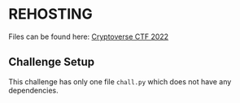 # REHOSTING

Files can be found here: [Cryptoverse CTF 2022](https://github.com/sajjadium/ctf-archives/blob/main/ctfs/Cryptoverse/2022/crypto/BigRabin/chall.py)

## Challenge Setup
This challenge has only one file `chall.py` which does not have any dependencies.